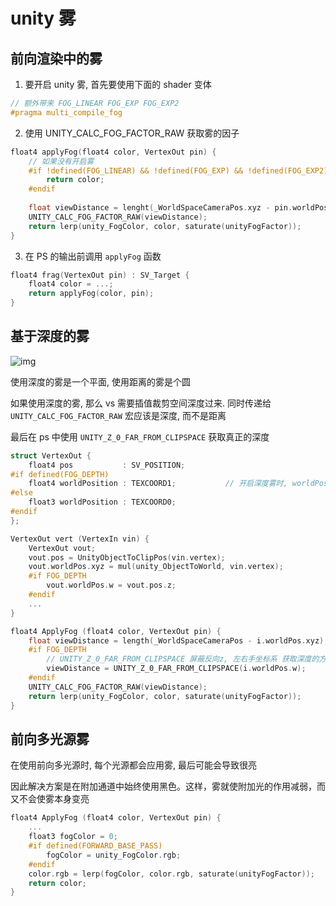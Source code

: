 # unity 雾

## 前向渲染中的雾

1. 要开启 unity 雾, 首先要使用下面的 shader 变体

```cc
// 额外带来 FOG_LINEAR FOG_EXP FOG_EXP2
#pragma multi_compile_fog
```

2. 使用 UNITY_CALC_FOG_FACTOR_RAW 获取雾的因子

```cc
float4 applyFog(float4 color, VertexOut pin) {
    // 如果没有开启雾
    #if !defined(FOG_LINEAR) && !defined(FOG_EXP) && !defined(FOG_EXP2)
        return color;
    #endif
    
    float viewDistance = lenght(_WorldSpaceCameraPos.xyz - pin.worldPosition);
    UNITY_CALC_FOG_FACTOR_RAW(viewDistance);
    return lerp(unity_FogColor, color, saturate(unityFogFactor));
}
```

3. 在 PS 的输出前调用 `applyFog` 函数

```cc
float4 frag(VertexOut pin) : SV_Target {
    float4 color = ...;
    return applyFog(color, pin);
}
```



## 基于深度的雾

![img](depth-distance.png)

使用深度的雾是一个平面, 使用距离的雾是个圆

如果使用深度的雾, 那么 vs 需要插值裁剪空间深度过来. 同时传递给 `UNITY_CALC_FOG_FACTOR_RAW` 宏应该是深度, 而不是距离

最后在 ps 中使用 `UNITY_Z_0_FAR_FROM_CLIPSPACE` 获取真正的深度

```cc
struct VertexOut {
    float4 pos 			 : SV_POSITION;
#if defined(FOG_DEPTH)
    float4 worldPosition : TEXCOORD1;			// 开启深度雾时, worldPosition 的 w 记录裁剪空间中深度
#else
    float3 worldPosition : TEXCOORD0;
#endif
};

VertexOut vert (VertexIn vin) {
	VertexOut vout;
	vout.pos = UnityObjectToClipPos(vin.vertex);
	vout.worldPos.xyz = mul(unity_ObjectToWorld, vin.vertex);
	#if FOG_DEPTH
		vout.worldPos.w = vout.pos.z;
	#endif
	...
}

float4 ApplyFog (float4 color, VertexOut pin) {
	float viewDistance = length(_WorldSpaceCameraPos - i.worldPos.xyz);
	#if FOG_DEPTH
        // UNITY_Z_0_FAR_FROM_CLIPSPACE 屏蔽反向z, 左右手坐标系 获取深度的方式
		viewDistance = UNITY_Z_0_FAR_FROM_CLIPSPACE(i.worldPos.w);
	#endif
	UNITY_CALC_FOG_FACTOR_RAW(viewDistance);
	return lerp(unity_FogColor, color, saturate(unityFogFactor));
}
```

## 前向多光源雾

在使用前向多光源时, 每个光源都会应用雾, 最后可能会导致很亮

因此解决方案是在附加通道中始终使用黑色。这样，雾就使附加光的作用减弱，而又不会使雾本身变亮

```cc
float4 ApplyFog (float4 color, VertexOut pin) {
	...
    float3 fogColor = 0;
    #if defined(FORWARD_BASE_PASS)
		fogColor = unity_FogColor.rgb;
    #endif
	color.rgb = lerp(fogColor, color.rgb, saturate(unityFogFactor));
    return color;
}
```




